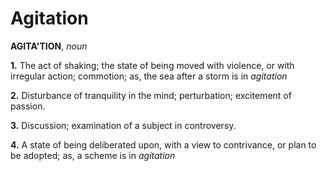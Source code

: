 # Agitation

**AGITA'TION**, _noun_

**1.** The act of shaking; the state of being moved with violence, or with irregular action; commotion; as, the sea after a storm is in _agitation_

**2.** Disturbance of tranquility in the mind; perturbation; excitement of passion.

**3.** Discussion; examination of a subject in controversy.

**4.** A state of being deliberated upon, with a view to contrivance, or plan to be adopted; as, a scheme is in _agitation_